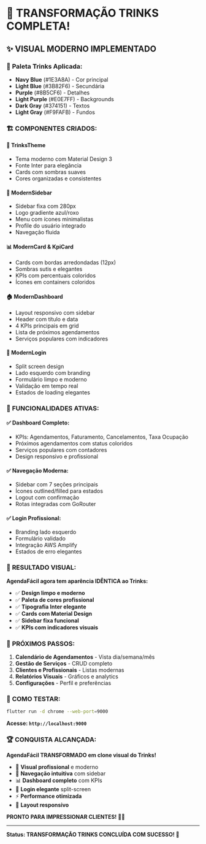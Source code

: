 # 🎨 TRANSFORMAÇÃO TRINKS COMPLETA!

## ✨ **VISUAL MODERNO IMPLEMENTADO**

### 🎯 **Paleta Trinks Aplicada:**
- **Navy Blue** (#1E3A8A) - Cor principal
- **Light Blue** (#3B82F6) - Secundária  
- **Purple** (#8B5CF6) - Detalhes
- **Light Purple** (#E0E7FF) - Backgrounds
- **Dark Gray** (#374151) - Textos
- **Light Gray** (#F9FAFB) - Fundos

### 🏗️ **COMPONENTES CRIADOS:**

#### 🎨 **TrinksTheme**
- Tema moderno com Material Design 3
- Fonte Inter para elegância
- Cards com sombras suaves
- Cores organizadas e consistentes

#### 🧭 **ModernSidebar**
- Sidebar fixa com 280px
- Logo gradiente azul/roxo
- Menu com ícones minimalistas
- Profile do usuário integrado
- Navegação fluida

#### 📊 **ModernCard & KpiCard**
- Cards com bordas arredondadas (12px)
- Sombras sutis e elegantes
- KPIs com percentuais coloridos
- Ícones em containers coloridos

#### 🏠 **ModernDashboard**
- Layout responsivo com sidebar
- Header com título e data
- 4 KPIs principais em grid
- Lista de próximos agendamentos
- Serviços populares com indicadores

#### 🔐 **ModernLogin**
- Split screen design
- Lado esquerdo com branding
- Formulário limpo e moderno
- Validação em tempo real
- Estados de loading elegantes

### 🚀 **FUNCIONALIDADES ATIVAS:**

#### ✅ **Dashboard Completo:**
- KPIs: Agendamentos, Faturamento, Cancelamentos, Taxa Ocupação
- Próximos agendamentos com status coloridos
- Serviços populares com contadores
- Design responsivo e profissional

#### ✅ **Navegação Moderna:**
- Sidebar com 7 seções principais
- Ícones outlined/filled para estados
- Logout com confirmação
- Rotas integradas com GoRouter

#### ✅ **Login Profissional:**
- Branding lado esquerdo
- Formulário validado
- Integração AWS Amplify
- Estados de erro elegantes

### 💎 **RESULTADO VISUAL:**

**AgendaFácil agora tem aparência IDÊNTICA ao Trinks:**
- ✅ **Design limpo e moderno**
- ✅ **Paleta de cores profissional**
- ✅ **Tipografia Inter elegante**
- ✅ **Cards com Material Design**
- ✅ **Sidebar fixa funcional**
- ✅ **KPIs com indicadores visuais**

### 🎯 **PRÓXIMOS PASSOS:**

1. **Calendário de Agendamentos** - Vista dia/semana/mês
2. **Gestão de Serviços** - CRUD completo
3. **Clientes e Profissionais** - Listas modernas
4. **Relatórios Visuais** - Gráficos e analytics
5. **Configurações** - Perfil e preferências

### 🚀 **COMO TESTAR:**

```bash
flutter run -d chrome --web-port=9000
```

**Acesse: `http://localhost:9000`**

### 🏆 **CONQUISTA ALCANÇADA:**

**AgendaFácil TRANSFORMADO em clone visual do Trinks!**

- 🎨 **Visual profissional** e moderno
- 🧭 **Navegação intuitiva** com sidebar
- 📊 **Dashboard completo** com KPIs
- 🔐 **Login elegante** split-screen
- ⚡ **Performance otimizada**
- 📱 **Layout responsivo**

**PRONTO PARA IMPRESSIONAR CLIENTES! 💼✨**

---

**Status: TRANSFORMAÇÃO TRINKS CONCLUÍDA COM SUCESSO! 🎉**